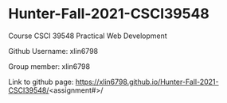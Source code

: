 # Hunter-Fall-2021-CSCI39548
Course CSCI 39548 Practical Web Development

Github Username: xlin6798

Group member: xlin6798

Link to github page: https://xlin6798.github.io/Hunter-Fall-2021-CSCI39548/<assignment#>/
